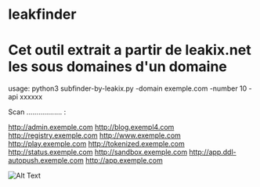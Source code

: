 # leakfinder
# Cet outil extrait a partir de leakix.net les sous domaines d'un domaine


usage:  python3 subfinder-by-leakix.py -domain exemple.com -number 10 -api xxxxxx

Scan .................. :

 
http://admin.exemple.com
http://blog.exempl4.com
http://registry.exemple.com
http://www.exemple.com
http://play.exemple.com
http://tokenized.exemple.com
http://status.exemple.com
http://sandbox.exemple.com
http://app.ddl-autopush.exemple.com
http://app.exemple.com


<img src="https://raw.githubusercontent.com/Jhonsonwannaa/subfinder-by-leakix/main/Capture.PNG" alt="Alt Text">
